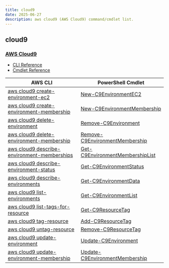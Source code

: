 ```yaml
---
title: cloud9
date: 2025-06-27
description: aws cloud9 (AWS Cloud9) command/cmdlet list.
---
```


## cloud9

### [AWS Cloud9](https://aws.amazon.com/cloud9/)

* [CLI Reference](https://awscli.amazonaws.com/v2/documentation/api/latest/reference/cloud9/index.html)
* [Cmdlet Reference](https://docs.aws.amazon.com/powershell/latest/reference/items/AWS_Cloud9_cmdlets.html)

|AWS CLI|PowerShell Cmdlet|
|----|----|
|[aws cloud9 create-environment-ec2](https://awscli.amazonaws.com/v2/documentation/api/latest/reference/cloud9/create-environment-ec2.html)|[New-C9EnvironmentEC2](https://docs.aws.amazon.com/powershell/latest/reference/items/New-C9EnvironmentEC2.html)|
|[aws cloud9 create-environment-membership](https://awscli.amazonaws.com/v2/documentation/api/latest/reference/cloud9/create-environment-membership.html)|[New-C9EnvironmentMembership](https://docs.aws.amazon.com/powershell/latest/reference/items/New-C9EnvironmentMembership.html)|
|[aws cloud9 delete-environment](https://awscli.amazonaws.com/v2/documentation/api/latest/reference/cloud9/delete-environment.html)|[Remove-C9Environment](https://docs.aws.amazon.com/powershell/latest/reference/items/Remove-C9Environment.html)|
|[aws cloud9 delete-environment-membership](https://awscli.amazonaws.com/v2/documentation/api/latest/reference/cloud9/delete-environment-membership.html)|[Remove-C9EnvironmentMembership](https://docs.aws.amazon.com/powershell/latest/reference/items/Remove-C9EnvironmentMembership.html)|
|[aws cloud9 describe-environment-memberships](https://awscli.amazonaws.com/v2/documentation/api/latest/reference/cloud9/describe-environment-memberships.html)|[Get-C9EnvironmentMembershipList](https://docs.aws.amazon.com/powershell/latest/reference/items/Get-C9EnvironmentMembershipList.html)|
|[aws cloud9 describe-environment-status](https://awscli.amazonaws.com/v2/documentation/api/latest/reference/cloud9/describe-environment-status.html)|[Get-C9EnvironmentStatus](https://docs.aws.amazon.com/powershell/latest/reference/items/Get-C9EnvironmentStatus.html)|
|[aws cloud9 describe-environments](https://awscli.amazonaws.com/v2/documentation/api/latest/reference/cloud9/describe-environments.html)|[Get-C9EnvironmentData](https://docs.aws.amazon.com/powershell/latest/reference/items/Get-C9EnvironmentData.html)|
|[aws cloud9 list-environments](https://awscli.amazonaws.com/v2/documentation/api/latest/reference/cloud9/list-environments.html)|[Get-C9EnvironmentList](https://docs.aws.amazon.com/powershell/latest/reference/items/Get-C9EnvironmentList.html)|
|[aws cloud9 list-tags-for-resource](https://awscli.amazonaws.com/v2/documentation/api/latest/reference/cloud9/list-tags-for-resource.html)|[Get-C9ResourceTag](https://docs.aws.amazon.com/powershell/latest/reference/items/Get-C9ResourceTag.html)|
|[aws cloud9 tag-resource](https://awscli.amazonaws.com/v2/documentation/api/latest/reference/cloud9/tag-resource.html)|[Add-C9ResourceTag](https://docs.aws.amazon.com/powershell/latest/reference/items/Add-C9ResourceTag.html)|
|[aws cloud9 untag-resource](https://awscli.amazonaws.com/v2/documentation/api/latest/reference/cloud9/untag-resource.html)|[Remove-C9ResourceTag](https://docs.aws.amazon.com/powershell/latest/reference/items/Remove-C9ResourceTag.html)|
|[aws cloud9 update-environment](https://awscli.amazonaws.com/v2/documentation/api/latest/reference/cloud9/update-environment.html)|[Update-C9Environment](https://docs.aws.amazon.com/powershell/latest/reference/items/Update-C9Environment.html)|
|[aws cloud9 update-environment-membership](https://awscli.amazonaws.com/v2/documentation/api/latest/reference/cloud9/update-environment-membership.html)|[Update-C9EnvironmentMembership](https://docs.aws.amazon.com/powershell/latest/reference/items/Update-C9EnvironmentMembership.html)|


